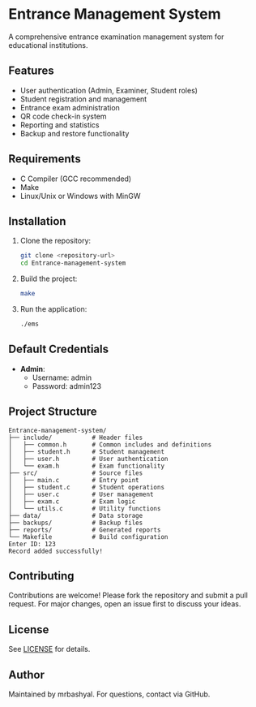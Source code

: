 # Entrance Management System

A comprehensive entrance examination management system for educational institutions.

## Features

- User authentication (Admin, Examiner, Student roles)
- Student registration and management
- Entrance exam administration
- QR code check-in system
- Reporting and statistics
- Backup and restore functionality

## Requirements

- C Compiler (GCC recommended)
- Make
- Linux/Unix or Windows with MinGW

## Installation

1. Clone the repository:
   ```bash
   git clone <repository-url>
   cd Entrance-management-system
   ```

2. Build the project:
   ```bash
   make
   ```

3. Run the application:
   ```bash
   ./ems
   ```

## Default Credentials

- **Admin**:
  - Username: admin
  - Password: admin123

## Project Structure

```
Entrance-management-system/
├── include/           # Header files
│   ├── common.h       # Common includes and definitions
│   ├── student.h      # Student management
│   ├── user.h         # User authentication
│   └── exam.h         # Exam functionality
├── src/               # Source files
│   ├── main.c         # Entry point
│   ├── student.c      # Student operations
│   ├── user.c         # User management
│   ├── exam.c         # Exam logic
│   └── utils.c        # Utility functions
├── data/              # Data storage
├── backups/           # Backup files
├── reports/           # Generated reports
└── Makefile           # Build configuration
Enter ID: 123
Record added successfully!
```

## Contributing
Contributions are welcome! Please fork the repository and submit a pull request. For major changes, open an issue first to discuss your ideas.

## License
See [LICENSE](LICENSE) for details.

## Author
Maintained by mrbashyal. For questions, contact via GitHub.
